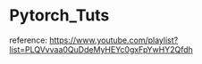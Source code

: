 # Pytorch_Tuts

reference: https://www.youtube.com/playlist?list=PLQVvvaa0QuDdeMyHEYc0gxFpYwHY2Qfdh
